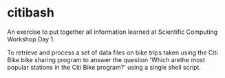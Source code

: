 # citibash
An exercise to put together all information learned at Scientific Computing Workshop Day 1.

To retrieve and process a set of data files on bike trips taken using the Citi Bike bike sharing program to answer the question
'Which arethe most popular stations in the Citi Bike program?'
using a single shell script.
